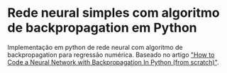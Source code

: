 # Rede neural simples com algoritmo de backpropagation em Python

Implementação em python de rede neural com algoritmo de backpropagation para regressão numérica. Baseado no artigo ["How to Code a Neural Network with Backpropagation In Python (from scratch)"](https://machinelearningmastery.com/implement-backpropagation-algorithm-scratch-python/).